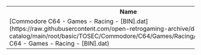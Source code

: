 <table>
<tr><th>Name</th><th>Size</th></tr>
<tr><td>
[Commodore C64 - Games - Racing - [BIN].dat](https://raw.githubusercontent.com/open-retrogaming-archive/dat-catalog/main/root/basic/TOSEC/Commodore/C64/Games/Racing/[BIN]/Commodore C64 - Games - Racing - [BIN].dat)
</td><td>2245</td></tr>
</table>
